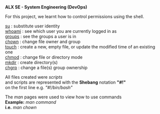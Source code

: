 <b>ALX SE - System Engineering (DevOps)</b>  
  
For this project, we learnt how to control permissions using the shell.  
  
<ins>su</ins> : substitute user identity  
<ins>whoami</ins> : see which user you are currently logged in as  
<ins>groups</ins> : see the groups a user is in  
<ins>chown</ins> : change file owner and group  
<ins>touch</ins> : create a new, empty file, or update the modified time of an existing one  
<ins>chmod</ins> : change file or directory mode  
<ins>mkdir</ins> : create directory(s)  
<ins>chgrp</ins> : change a file(s) group ownership  
  
  
All files created were <i>scripts</i>  
and scripts are represented with the <b>Shebang</b> notation <b>"#!"</b>  
on the first line e.g. <i>"#!/bin/bash"</i>  
  
  
The <i>man</i> pages were used to view how to use commands  
<b>Example:</b> <i>man command</i>  
<b>i.e.</b> <i>man chown</i>  
